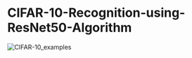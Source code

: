 # CIFAR-10-Recognition-using-ResNet50-Algorithm
![CIFAR-10_examples](https://github.com/TariqAi/CIFAR-10-Recognition-using-ResNet50-Algorithm/assets/145915009/90bc0f95-2c01-4d07-bd86-941cabd3cf71)

